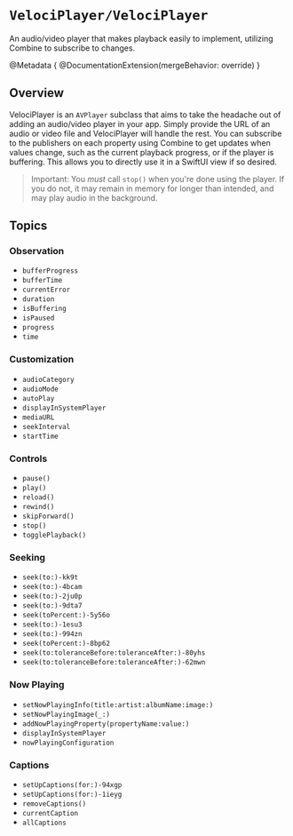 # ``VelociPlayer/VelociPlayer``

An audio/video player that makes playback easily to implement, utilizing Combine to subscribe to changes.

@Metadata {
    @DocumentationExtension(mergeBehavior: override)
}

## Overview

VelociPlayer is an `AVPlayer` subclass that aims to take the headache out
of adding an audio/video player in your app. Simply provide the URL of an
audio or video file and VelociPlayer will handle the rest. You can subscribe to
the publishers on each property using Combine to get updates when values change,
such as the current playback progress, or if the player is buffering. This
allows you to directly use it in a SwiftUI view if so desired.

> Important: You _must_ call ``stop()`` when you're done using the player. 
If you do not, it may remain in memory for longer than intended, 
and may play audio in the background.

## Topics

### Observation
- ``bufferProgress``
- ``bufferTime``
- ``currentError``
- ``duration``
- ``isBuffering``
- ``isPaused``
- ``progress``
- ``time``

### Customization
- ``audioCategory``
- ``audioMode``
- ``autoPlay``
- ``displayInSystemPlayer``
- ``mediaURL``
- ``seekInterval``
- ``startTime``

### Controls
- ``pause()``
- ``play()``
- ``reload()``
- ``rewind()``
- ``skipForward()``
- ``stop()``
- ``togglePlayback()``

### Seeking
- ``seek(to:)-kk9t``
- ``seek(to:)-4bcam``
- ``seek(to:)-2ju0p``
- ``seek(to:)-9dta7``
- ``seek(toPercent:)-5y56o``
- ``seek(to:)-1esu3``
- ``seek(to:)-994zn``
- ``seek(toPercent:)-8bp62``
- ``seek(to:toleranceBefore:toleranceAfter:)-80yhs``
- ``seek(to:toleranceBefore:toleranceAfter:)-62mwn``

### Now Playing
- ``setNowPlayingInfo(title:artist:albumName:image:)``
- ``setNowPlayingImage(_:)``
- ``addNowPlayingProperty(propertyName:value:)``
- ``displayInSystemPlayer``
- ``nowPlayingConfiguration``

### Captions
- ``setUpCaptions(for:)-94xgp``
- ``setUpCaptions(for:)-1ieyg``
- ``removeCaptions()``
- ``currentCaption``
- ``allCaptions``
